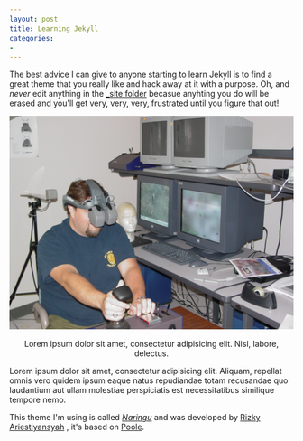 ```yaml
---
layout: post
title: Learning Jekyll
categories:
- 
---
```



The best advice I can give to anyone starting to learn Jekyll is to find a great theme that you really like and hack away at it with a purpose. Oh, and <em>never</em> edit anything in the [_site folder](http://jekyllrb.com/docs/structure/) becasue anyhting you do will be erased and you'll get very, very, very, frustrated until you figure that out! 

<center>
 

 <img alt="" src="/images/UAVtesting.jpg"/>

Lorem ipsum dolor sit amet, consectetur adipisicing elit. Nisi, labore, delectus. 
  
</center>

Lorem ipsum dolor sit amet, consectetur adipisicing elit. Aliquam, repellat omnis vero quidem ipsum eaque natus repudiandae totam recusandae quo laudantium aut ullam molestiae perspiciatis est necessitatibus similique tempore nemo.	
 
This theme I'm using is called [<i>Naringu</i>](https://github.com/ariestiyansyah/naringu) and was developed by [Rizky Ariestiyansyah](https://github.com/ariestiyansyah/naringu) , it's based on [Poole](http://getpoole.com).

&nbsp;